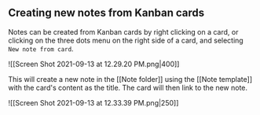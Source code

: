 ## Creating new notes from Kanban cards

Notes can be created from Kanban cards by right clicking on a card, or clicking on the three dots menu on the right side of a card, and selecting `New note from card`.

![[Screen Shot 2021-09-13 at 12.29.20 PM.png|400]]

This will create a new note in the [[Note folder]] using the [[Note template]] with the card's content as the title. The card will then link to the new note.

![[Screen Shot 2021-09-13 at 12.33.39 PM.png|250]]
